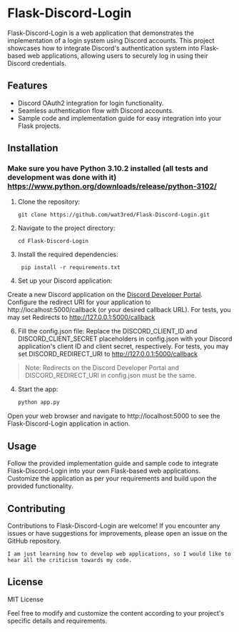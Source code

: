 # Flask-Discord-Login

Flask-Discord-Login is a web application that demonstrates the implementation of a login system using Discord accounts. This project showcases how to integrate Discord's authentication system into Flask-based web applications, allowing users to securely log in using their Discord credentials.

## Features

- Discord OAuth2 integration for login functionality.
- Seamless authentication flow with Discord accounts.
- Sample code and implementation guide for easy integration into your Flask projects.

## Installation

### Make sure you have Python 3.10.2 installed (all tests and development was done with it) https://www.python.org/downloads/release/python-3102/

1. Clone the repository:

   ```shell
   git clone https://github.com/wat3red/Flask-Discord-Login.git
2. Navigate to the project directory:

   ```shell
   cd Flask-Discord-Login

4. Install the required dependencies:
   ```shell
    pip install -r requirements.txt

5. Set up your Discord application:

Create a new Discord application on the [Discord Developer Portal](https://discord.com/developers/applications/). 
Configure the redirect URI for your application to http://localhost:5000/callback (or your desired callback URL). For tests, you may set Redirects to http://127.0.0.1:5000/callback

6. Fill the config.json file:
Replace the DISCORD_CLIENT_ID and DISCORD_CLIENT_SECRET placeholders in config.json with your Discord application's client ID and client secret, respectively. For tests, you may set DISCORD_REDIRECT_URI to http://127.0.0.1:5000/callback

> Note: Redirects on the Discord Developer Portal and DISCORD_REDIRECT_URI in config.json must be the same.

4. Start the app:

      ``` python
      python app.py
     
Open your web browser and navigate to http://localhost:5000 to see the Flask-Discord-Login application in action.

## Usage
Follow the provided implementation guide and sample code to integrate Flask-Discord-Login into your own Flask-based web applications.
Customize the application as per your requirements and build upon the provided functionality.
## Contributing
Contributions to Flask-Discord-Login are welcome! If you encounter any issues or have suggestions for improvements, please open an issue on the GitHub repository. 

`I am just learning how to develop web applications, so I would like to hear all the criticism towards my code.`

## License
MIT License

Feel free to modify and customize the content according to your project's specific details and requirements.
